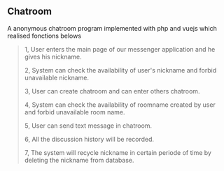 ## Chatroom

A anonymous chatroom program implemented with php and vuejs which realised fonctions belows



 >1, User enters the main page of our messenger application and he gives his nickname.
 >
 >2, System can check the availability of user's nickname and forbid unavailable nickname.
 >
 >3, User can create chatroom and can enter others chatroom.
 >
 >4, System can check the availability of roomname created by user and forbid unavailable room name.
 >
 >5, User can send text message in chatroom.
 >
 >6, All the discussion history will be recorded.
 >
 >7, The system will recycle nickname in certain periode of time by deleting the nickname from database.
 >
 >